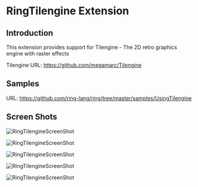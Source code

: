 # RingTilengine Extension

## Introduction

This extension provides support for Tilengine - The 2D retro graphics engine with raster effects

Tilengine URL: https://github.com/megamarc/Tilengine

## Samples

URL: https://github.com/ring-lang/ring/tree/master/samples/UsingTilengine

## Screen Shots

![RingTilengineScreenShot](https://github.com/ring-lang/ring/blob/master/documents/source/tilengine_shot1.png)

![RingTilengineScreenShot](https://github.com/ring-lang/ring/blob/master/documents/source/tilengine_shot2.png)

![RingTilengineScreenShot](https://github.com/ring-lang/ring/blob/master/documents/source/tilengine_shot3.png)

![RingTilengineScreenShot](https://github.com/ring-lang/ring/blob/master/documents/source/tilengine_shot4.png)

![RingTilengineScreenShot](https://github.com/ring-lang/ring/blob/master/documents/source/tilengine_shot5.png)



